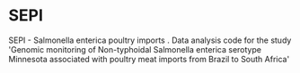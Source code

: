 # SEPI
SEPI - Salmonella enterica poultry imports . Data analysis code for the study 'Genomic monitoring of Non-typhoidal Salmonella enterica serotype Minnesota associated with poultry meat imports from Brazil to South Africa'
